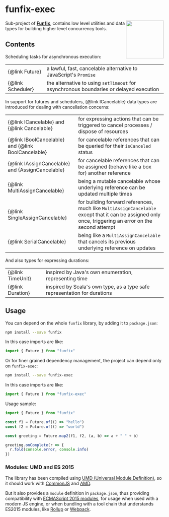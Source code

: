 # funfix-exec

<a href="https://funfix.org">
  <img src="https://funfix.org/public/logo/funfix-512.png" width="120" align="right" style="float:right; display: block; width:120px;" />
</a>

Sub-project of **[Funfix](https://funfix.org)**, contains low level
utilities and data types for building higher level concurrency tools.

## Contents

Scheduling tasks for asynchronous execution:

|                   |                                                                                        |
|-------------------|--------------------------------------------------------------------------------------- |
| {@link Future}    | a lawful, fast, cancelable alternative to JavaScript's `Promise`                       |
| {@link Scheduler} | the alternative to using `setTimeout` for asynchronous boundaries or delayed execution |

In support for futures and schedulers, {@link ICancelable} data types
are introduced for dealing with cancellation concerns:

|                                                    |                                                                                        |
|----------------------------------------------------|--------------------------------------------------------------------------------------- |
| {@link ICancelable} and {@link Cancelable}         | for expressing actions that can be triggered to cancel processes / dispose of resources |
| {@link IBoolCancelable} and {@link BoolCancelable} | for cancelable references that can be queried for their `isCanceled` status |
| {@link IAssignCancelable} and {AssignCancelable}   | for cancelable references that can be assigned (behave like a box for) another reference |
| {@link MultiAssignCancelable}                      | being a mutable cancelable whose underlying reference can be updated multiple times |
| {@link SingleAssignCancelable}                     | for building forward references, much like `MultiAssignCancelable` except that it can be assigned only once, triggering an error on the second attempt |
| {@link SerialCancelable}                           | being like a `MultiAssignCancelable` that cancels its previous underlying reference on updates |

And also types for expressing durations:

|                  |                                                                                        |
|------------------|--------------------------------------------------------------------------------------- |
| {@link TimeUnit} | inspired by Java's own enumeration, representing time| elated units of measurement     |
| {@link Duration} | inspired by Scala's own type, as a type safe representation for durations              |

## Usage

You can depend on the whole `funfix` library, by adding it to
`package.json`:

```bash
npm install --save funfix
```

In this case imports are like:

```typescript
import { Future } from "funfix"
```

Or for finer grained dependency management, the project can depend
only on `funfix-exec`:

```bash
npm install --save funfix-exec
```

In this case imports are like:

```typescript
import { Future } from "funfix-exec"
```

Usage sample:

```typescript
import { Future } from "funfix"

const f1 = Future.of(() => "hello")
const f2 = Future.of(() => "world")

const greeting = Future.map2(f1, f2, (a, b) => a + " " + b)

greeting.onComplete(r => {
  r.fold(console.error, console.info)
})
```

### Modules: UMD and ES 2015

The library has been compiled using
[UMD (Universal Module Definition)](https://github.com/umdjs/umd),
so it should work with [CommonJS](http://requirejs.org/docs/commonjs.html)
and [AMD](http://requirejs.org/docs/whyamd.html).

But it also provides a `module` definition in `package.json`, thus
providing compatibility with
[ECMAScript 2015 modules](https://developer.mozilla.org/en-US/docs/Web/JavaScript/Reference/Statements/import), for usage when used with a modern JS engine,
or when bundling with a tool chain that understands ES2015 modules,
like [Rollup](https://rollupjs.org/) or [Webpack](https://webpack.js.org/).
